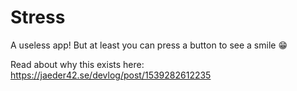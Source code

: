 # Stress

A useless app! But at least you can press a button to see a smile 😁

Read about why this exists here: https://jaeder42.se/devlog/post/1539282612235
